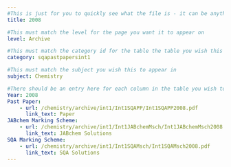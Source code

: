 ```yaml
---
#This is just for you to quickly see what the file is - it can be anything you want
title: 2008

#This must match the level for the page you want it to appear on
level: Archive

#This must match the category id for the table the table you wish this to appear in
category: sqapastpapersint1

#This must match the subject you wish this to appear in
subject: Chemistry

#There should be an entry here for each column in the table you wish to populate:
Year: 2008
Past Paper:
    - url: /chemistry/archive/int1/Int1SQAPP/Int1SQAPP2008.pdf
      link_text: Paper
JABchem Marking Scheme:
    - url: /chemistry/archive/int1/Int1JABchemMsch/Int1JABchemMsch2008.pdf
      link_text: JABchem Solutions
SQA Marking Scheme:
    - url: /chemistry/archive/int1/Int1SQAMsch/Int1SQAMsch2008.pdf
      link_text: SQA Solutions
---
```


